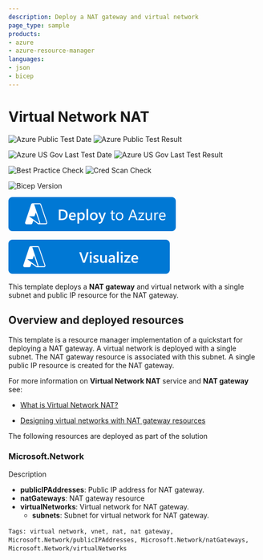 ```yaml
---
description: Deploy a NAT gateway and virtual network
page_type: sample
products:
- azure
- azure-resource-manager
languages:
- json
- bicep
---
```

# Virtual Network NAT

![Azure Public Test Date](https://azurequickstartsservice.blob.core.windows.net/badges/quickstarts/microsoft.network/nat-gateway-vnet/PublicLastTestDate.svg)
![Azure Public Test Result](https://azurequickstartsservice.blob.core.windows.net/badges/quickstarts/microsoft.network/nat-gateway-vnet/PublicDeployment.svg)

![Azure US Gov Last Test Date](https://azurequickstartsservice.blob.core.windows.net/badges/quickstarts/microsoft.network/nat-gateway-vnet/FairfaxLastTestDate.svg)
![Azure US Gov Last Test Result](https://azurequickstartsservice.blob.core.windows.net/badges/quickstarts/microsoft.network/nat-gateway-vnet/FairfaxDeployment.svg)

![Best Practice Check](https://azurequickstartsservice.blob.core.windows.net/badges/quickstarts/microsoft.network/nat-gateway-vnet/BestPracticeResult.svg)
![Cred Scan Check](https://azurequickstartsservice.blob.core.windows.net/badges/quickstarts/microsoft.network/nat-gateway-vnet/CredScanResult.svg)

![Bicep Version](https://azurequickstartsservice.blob.core.windows.net/badges/quickstarts/microsoft.network/nat-gateway-vnet/BicepVersion.svg)

[![Deploy To Azure](https://raw.githubusercontent.com/Azure/azure-quickstart-templates/master/1-CONTRIBUTION-GUIDE/images/deploytoazure.svg?sanitize=true)](https://portal.azure.com/#create/Microsoft.Template/uri/https%3A%2F%2Fraw.githubusercontent.com%2FAzure%2Fazure-quickstart-templates%2Fmaster%2Fquickstarts%2Fmicrosoft.network%2Fnat-gateway-vnet%2Fazuredeploy.json)

[![Visualize](https://raw.githubusercontent.com/Azure/azure-quickstart-templates/master/1-CONTRIBUTION-GUIDE/images/visualizebutton.svg?sanitize=true)](http://armviz.io/#/?load=https%3A%2F%2Fraw.githubusercontent.com%2FAzure%2Fazure-quickstart-templates%2Fmaster%2Fquickstarts%2Fmicrosoft.network%2Fnat-gateway-vnet%2Fazuredeploy.json)

This template deploys a **NAT gateway** and virtual network with a single subnet and public IP resource for the NAT gateway.

## Overview and deployed resources

This template is a resource manager implementation of a quickstart for deploying a NAT gateway.  A virtual network is deployed with a single subnet. The NAT gateway resource is associated with this subnet. A single public IP resource is created for the NAT gateway.

For more information on **Virtual Network NAT** service and **NAT gateway** see:

* [What is Virtual Network NAT?](https://docs.microsoft.com/azure/virtual-network/nat-overview)

* [Designing virtual networks with NAT gateway resources](https://docs.microsoft.com/azure/virtual-network/nat-gateway-resource)

The following resources are deployed as part of the solution

### Microsoft.Network

Description

+ **publicIPAddresses**: Public IP address for NAT gateway.
+ **natGateways**: NAT gateway resource
+ **virtualNetworks**: Virtual network for NAT gateway.
  + **subnets**: Subnet for virtual network for NAT gateway.

`Tags: virtual network, vnet, nat, nat gateway, Microsoft.Network/publicIPAddresses, Microsoft.Network/natGateways, Microsoft.Network/virtualNetworks`
